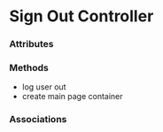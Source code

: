 # Sign Out Controller

### Attributes

### Methods

- log user out
- create main page container

### Associations
